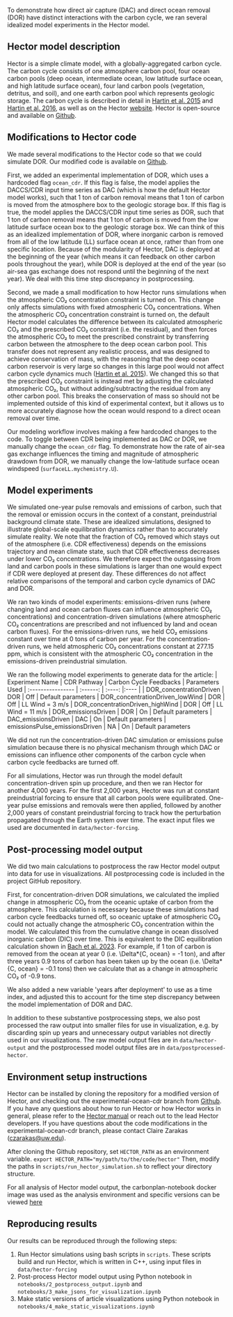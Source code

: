To demonstrate how direct air capture (DAC) and direct ocean removal (DOR) have distinct interactions with the carbon cycle, we ran several idealized model experiments in the Hector model.

## Hector model description

Hector is a simple climate model, with a globally-aggregated carbon cycle. The carbon cycle consists of one atmosphere carbon pool, four ocean carbon pools (deep ocean, intermediate ocean, low latitude surface ocean, and high latitude surface ocean), four land carbon pools (vegetation, detritus, and soil), and one earth carbon pool which represents geologic storage. The carbon cycle is described in detail in [Hartin et al. 2015](https://doi.org/10.5194/gmd-8-939-2015) and [Hartin et al. 2016](https://doi.org/10.5194/bg-13-4329-2016), as well as on the Hector [website](https://jgcri.github.io/hector/index.html). Hector is open-source and available on [Github](https://github.com/JGCRI/hector).

## Modifications to Hector code

We made several modifications to the Hector code so that we could simulate DOR. Our modified code is available on [Github](https://github.com/carbonplan/normalizing-cdr-accounting/).

First, we added an experimental implementation of DOR, which uses a hardcoded flag `ocean_cdr`. If this flag is false, the model applies the DACCS/CDR input time series as DAC (which is how the default Hector model works), such that 1 ton of carbon removal means that 1 ton of carbon is moved from the atmosphere box to the geologic storage box. If this flag is true, the model applies the DACCS/CDR input time series as DOR, such that 1 ton of carbon removal means that 1 ton of carbon is moved from the low latitude surface ocean box to the geologic storage box. We can think of this as an idealized implementation of DOR, where inorganic carbon is removed from all of the low latitude (LL) surface ocean at once, rather than from one specific location. Because of the modularity of Hector, DAC is deployed at the beginning of the year (which means it can feedback on other carbon pools throughout the year), while DOR is deployed at the end of the year (so air-sea gas exchange does not respond until the beginning of the next year). We deal with this time step discrepancy in postprocessing.

Second, we made a small modification to how Hector runs simulations when the atmospheric CO₂ concentration constraint is turned on. This change only affects simulations with fixed atmospheric CO₂ concentrations. When the atmospheric CO₂ concentration constraint is turned on, the default Hector model calculates the difference between its calculated atmospheric CO₂ and the prescribed CO₂ constraint (i.e. the residual), and then forces the atmospheric CO₂ to meet the prescribed constraint by transferring carbon between the atmosphere to the deep ocean carbon pool. This transfer does not represent any realistic process, and was designed to achieve conservation of mass, with the reasoning that the deep ocean carbon reservoir is very large so changes in this large pool would not affect carbon cycle dynamics much ([Hartin et al. 2015](https://doi.org/10.5194/gmd-8-939-2015)). We changed this so that the prescribed CO₂ constraint is instead met by adjusting the calculated atmospheric CO₂, but without adding/subtracting the residual from any other carbon pool. This breaks the conservation of mass so should not be implemented outside of this kind of experimental context, but it allows us to more accurately diagnose how the ocean would respond to a direct ocean removal over time.

Our modeling workflow involves making a few hardcoded changes to the code. To toggle between CDR being implemented as DAC or DOR, we manually change the `ocean_cdr` flag. To demonstrate how the rate of air-sea gas exchange influences the timing and magnitude of atmospheric drawdown from DOR, we manually change the low-latitude surface ocean windspeed (`surfaceLL.mychemistry.U`).

## Model experiments

We simulated one-year pulse removals and emissions of carbon, such that the removal or emission occurs in the context of a constant, preindustrial background climate state. These are idealized simulations, designed to illustrate global-scale equilibration dynamics rather than to accurately simulate reality. We note that the fraction of CO₂ removed which stays out of the atmosphere (i.e. CDR effectiveness) depends on the emissions trajectory and mean climate state, such that CDR effectiveness decreases under lower CO₂ concentrations. We therefore expect the outgassing from land and carbon pools in these simulations is larger than one would expect if CDR were deployed at present day. These differences do not affect relative comparisons of the temporal and carbon cycle dynamics of DAC and DOR.

We ran two kinds of model experiments: emissions-driven runs (where changing land and ocean carbon fluxes can influence atmospheric CO₂ concentrations) and concentration-driven simulations (where atmospheric CO₂ concentrations are prescribed and not influenced by land and ocean carbon fluxes). For the emissions-driven runs, we held CO₂ emissions constant over time at 0 tons of carbon per year. For the concentration-driven runs, we held atmospheric CO₂ concentrations constant at 277.15 ppm, which is consistent with the atmospheric CO₂ concentration in the emissions-driven preindustrial simulation.

We ran the following model experiments to generate data for the article:
| Experiment Name | CDR Pathway | Carbon Cycle Feedbacks | Parameters Used
| :---------------- | :------: | :----: |:---- |
| DOR_concentrationDriven | DOR | Off | Default parameters
| DOR_concentrationDriven_lowWind | DOR | Off | LL Wind = 3 m/s
| DOR_concentrationDriven_highWind | DOR | Off | LL Wind = 11 m/s
| DOR_emissionsDriven | DOR | On | Default parameters
| DAC_emissionsDriven | DAC | On | Default parameters
| emissionsPulse_emissionsDriven | NA | On | Default parameters

We did not run the concentration-driven DAC simulation or emissions pulse simulation because there is no physical mechanism through which DAC or emissions can influence other components of the carbon cycle when carbon cycle feedbacks are turned off.

For all simulations, Hector was run through the model default concentration-driven spin up procedure, and then we ran Hector for another 4,000 years. For the first 2,000 years, Hector was run at constant preindustrial forcing to ensure that all carbon pools were equilibrated. One-year pulse emissions and removals were then applied, followed by another 2,000 years of constant preindustrial forcing to track how the perturbation propagated through the Earth system over time. The exact input files we used are documented in `data/hector-forcing`.

## Post-processing model output

We did two main calculations to postprocess the raw Hector model output into data for use in visualizations. All postprocessing code is included in the project GitHub repository.

First, for concentration-driven DOR simulations, we calculated the implied change in atmospheric CO₂ from the oceanic uptake of carbon from the atmosphere. This calculation is necessary because these simulations had carbon cycle feedbacks turned off, so oceanic uptake of atmospheric CO₂ could not actually change the atmospheric CO₂ concentration within the model. We calculated this from the cumulative change in ocean dissolved inorganic carbon (DIC) over time. This is equivalent to the DIC equilibration calculation shown in [Bach et al. 2023](https://doi.org/10.1002/lol2.10330). For example, if 1 ton of carbon is removed from the ocean at year 0 (i.e. \Delta*{C, ocean} = -1 ton), and after three years 0.9 tons of carbon has been taken up by the ocean (i.e. \Delta*{C, ocean} = -0.1 tons) then we calculate that as a change in atmospheric CO₂ of -0.9 tons.

We also added a new variable 'years after deployment' to use as a time index, and adjusted this to account for the time step discrepancy between the model implementation of DOR and DAC.

In addition to these substantive postprocessing steps, we also post processed the raw output into smaller files for use in visualization, e.g. by discarding spin up years and unnecessary output variables not directly used in our visualizations. The raw model output files are in `data/hector-output` and the postprocessed model output files are in `data/postprocessed-hector`.

## Environment setup instructions

Hector can be installed by cloning the repository for a modified version of Hector, and checking out the experimental-ocean-cdr branch from [Github](https://github.com/carbonplan/normalizing-cdr-accounting/). If you have any questions about how to run Hector or how Hector works in general, please refer to the [Hector manual](https://jgcri.github.io/hector/index.html) or reach out to the lead Hector developers. If you have questions about the code modifications in the experimental-ocean-cdr branch, please contact Claire Zarakas (czarakas@uw.edu).

After cloning the Github repository, set `HECTOR_PATH` as an environment variable.
`export HECTOR_PATH="my/path/to/the/code/hector"`
Then, modify the paths in `scripts/run_hector_simulation.sh` to reflect your directory structure.

For all analysis of Hector model output, the carbonplan-notebook docker image was used as the analysis environment and specific versions can be viewed [here](https://quay.io/repository/carbonplan/carbonplan-notebook/manifest/sha256:63d4eb6b40e0efbc21f894d7e4af97e7b972c18bc44a2a949213e0dde152f6e3?tab=packages)

## Reproducing results

Our results can be reproduced through the following steps:

1. Run Hector simulations using bash scripts in `scripts`. These scripts build and run Hector, which is written in C++, using input files in `data/hector-forcing`
2. Post-process Hector model output using Python notebook in `notebooks/2_postprocess_output.ipynb` and `notebooks/3_make_jsons_for_visualization.ipynb`
3. Make static versions of article visualizations using Python notebook in `notebooks/4_make_static_visualizations.ipynb`
